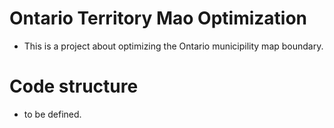 # Ontario Territory Mao Optimization
* This is a project about optimizing the Ontario municipility map boundary.
# Code structure
* to be defined.
